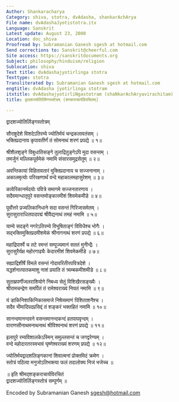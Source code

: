 ```yaml
---
Author: Shankaracharya
Category: shiva, stotra, dvAdasha, shankarAchArya
File name: dvAdashaJyotistotra.itx
Language: Sanskrit
Latest update: August 23, 2000
Location: doc_shiva
Proofread by: Subramanian Ganesh sgesh at hotmail.com
Send corrections to: Sanskrit@cheerful.com
Site access: https://sanskritdocuments.org
Subject: philosophy/hinduism/religion
Sublocation: shiva
Text title: dvAdashajyotirlinga stotra
Texttype: stotra
Transliterated by: Subramanian Ganesh sgesh at hotmail.com
engtitle: dvAdasha jyotirlinga stotram
itxtitle: dvAdashajyotirliNgastotram (shaNkarAchAryavirachitam)
title: द्वादशज्योतिर्लिण्गस्तोत्रम् (शण्कराचार्यविरचितम्)

---
```

  
 द्वादशज्योतिर्लिङ्गस्तोत्रम्   
  
सौराष्ट्रदेशे विशदेऽतिरम्ये ज्योतिर्मयं चन्द्रकलावतंसम् ।  
भक्तिप्रदानाय कृपावतीर्णं तं सोमनाथं शरणं प्रपद्ये ॥ १॥  
  
श्रीशैलशृङ्गे विबुधातिसङ्गे तुलाद्रितुङ्गेऽपि मुदा वसन्तम् ।  
तमर्जुनं मल्लिकपूर्वमेकं नमामि संसारसमुद्रसेतुम् ॥ २॥  
  
अवन्तिकायां विहितावतारं मुक्तिप्रदानाय च सज्जनानाम् ।  
अकालमृत्योः परिरक्षणार्थं वन्दे महाकालमहासुरेशम् ॥ ३॥  
  
कावेरिकानर्मदयोः पवित्रे समागमे सज्जनतारणाय ।  
सदैवमान्धातृपुरे वसन्तमोङ्कारमीशं शिवमेकमीडे ॥ ४॥  
  
पूर्वोत्तरे प्रज्वलिकानिधाने सदा वसन्तं गिरिजासमेतम् ।  
सुरासुराराधितपादपद्मं श्रीवैद्यनाथं तमहं नमामि ॥ ५॥  
  
याम्ये सदङ्गे नगरेऽतिरम्ये विभूषिताङ्गं विविधैश्च भोगैः ।  
सद्भक्तिमुक्तिप्रदमीशमेकं श्रीनागनाथं शरणं प्रपद्ये ॥ ६॥  
  
महाद्रिपार्श्वे च तटे रमन्तं सम्पूज्यमानं सततं मुनीन्द्रैः ।  
सुरासुरैर्यक्ष महोरगाढ्यैः केदारमीशं शिवमेकमीडे ॥ ७॥  
  
सह्याद्रिशीर्षे विमले वसन्तं गोदावरितीरपवित्रदेशे ।  
यद्धर्शनात्पातकमाशु नाशं प्रयाति तं त्र्यम्बकमीशमीडे ॥ ८॥  
  
सुताम्रपर्णीजलराशियोगे निबध्य सेतुं विशिखैरसङ्ख्यैः ।  
श्रीरामचन्द्रेण समर्पितं तं रामेश्वराख्यं नियतं नमामि ॥ ९॥  
  
यं डाकिनिशाकिनिकासमाजे निषेव्यमाणं पिशिताशनैश्च ।  
सदैव भीमादिपदप्रसिद्दं तं शङ्करं भक्तहितं नमामि ॥ १०॥  
  
सानन्दमानन्दवने वसन्तमानन्दकन्दं हतपापवृन्दम् ।  
वाराणसीनाथमनाथनाथं श्रीविश्वनाथं शरणं प्रपद्ये ॥ ११॥  
  
इलापुरे रम्यविशालकेऽस्मिन् समुल्लसन्तं च जगद्वरेण्यम् ।  
वन्दे महोदारतरस्वभावं घृष्णेश्वराख्यं शरणम् प्रपद्ये ॥ १२॥  
  
ज्योतिर्मयद्वादशलिङ्गकानां शिवात्मनां प्रोक्तमिदं क्रमेण ।  
स्तोत्रं पठित्वा मनुजोऽतिभक्त्या फलं तदालोक्य निजं भजेच्च ॥  
  
  ॥ इति श्रीमद्शङ्कराचार्यविरचितं  
द्वादशज्योतिर्लिङ्गस्तोत्रं सम्पूर्णम् ॥  
  
  
  
 Encoded by Subramanian Ganesh sgesh@hotmail.com  
  
